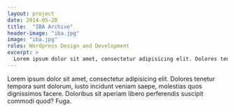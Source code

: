 ```yaml
---
layout: project
date: 2014-05-20
title:  "IBA Archive"
header-image: "iba.jpg"
image: "iba.jpg"
roles: Wordpress Design and Development
excerpt: >
  Lorem ipsum dolor sit amet, consectetur adipisicing elit. Dolores tenetur tempora sunt dolorum, iusto incidunt veniam saepe, molestias quos dignissimos facere. Doloribus sit aperiam libero perferendis suscipit commodi quod? Fuga.
---
```


Lorem ipsum dolor sit amet, consectetur adipisicing elit. Dolores tenetur tempora sunt dolorum, iusto incidunt veniam saepe, molestias quos dignissimos facere. Doloribus sit aperiam libero perferendis suscipit commodi quod? Fuga.
